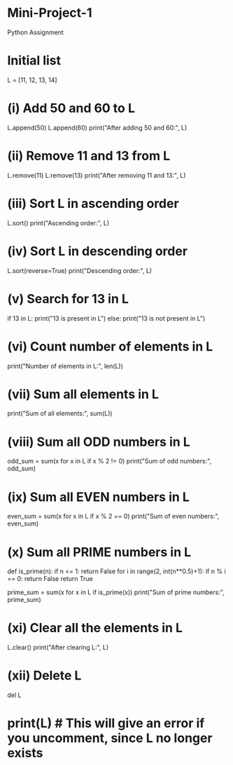 # Mini-Project-1
Python Assignment
# Initial list
L = [11, 12, 13, 14]

# (i) Add 50 and 60 to L
L.append(50)
L.append(60)
print("After adding 50 and 60:", L)

# (ii) Remove 11 and 13 from L
L.remove(11)
L.remove(13)
print("After removing 11 and 13:", L)

# (iii) Sort L in ascending order
L.sort()
print("Ascending order:", L)

# (iv) Sort L in descending order
L.sort(reverse=True)
print("Descending order:", L)

# (v) Search for 13 in L
if 13 in L:
    print("13 is present in L")
else:
    print("13 is not present in L")

# (vi) Count number of elements in L
print("Number of elements in L:", len(L))

# (vii) Sum all elements in L
print("Sum of all elements:", sum(L))

# (viii) Sum all ODD numbers in L
odd_sum = sum(x for x in L if x % 2 != 0)
print("Sum of odd numbers:", odd_sum)

# (ix) Sum all EVEN numbers in L
even_sum = sum(x for x in L if x % 2 == 0)
print("Sum of even numbers:", even_sum)

# (x) Sum all PRIME numbers in L
def is_prime(n):
    if n <= 1:
        return False
    for i in range(2, int(n**0.5)+1):
        if n % i == 0:
            return False
    return True

prime_sum = sum(x for x in L if is_prime(x))
print("Sum of prime numbers:", prime_sum)

# (xi) Clear all the elements in L
L.clear()
print("After clearing L:", L)

# (xii) Delete L
del L
# print(L)  # This will give an error if you uncomment, since L no longer exists
